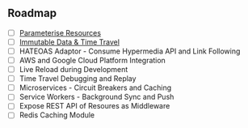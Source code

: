 ## Roadmap
* [ ] [Parameterise Resources](https://github.com/pemrouz/ripple/issues/6)
* [ ] [Immutable Data & Time Travel](https://github.com/pemrouz/ripple/issues/14)
* [ ] HATEOAS Adaptor - Consume Hypermedia API and Link Following
* [ ] AWS and Google Cloud Platform Integration
* [ ] Live Reload during Development 
* [ ] Time Travel Debugging and Replay
* [ ] Microservices - Circuit Breakers and Caching
* [ ] Service Workers - Background Sync and Push
* [ ] Expose REST API of Resoures as Middleware
* [ ] Redis Caching Module